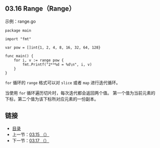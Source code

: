 ## 03.16 Range（Range）

示例：range.go

    package main

    import "fmt"

    var pow = []int{1, 2, 4, 8, 16, 32, 64, 128}

    func main() {
    	for i, v := range pow {
    		fmt.Printf("2**%d = %d\n", i, v)
    	}
    }

`for` 循环的 `range` 格式可以对 `slice` 或者 `map` 进行迭代循环。

当使用 `for` 循环遍历切片时，每次迭代都会返回两个值。 第一个值为当前元素的下标，第二个值为该下标所对应元素的一份副本。

## 链接
* [目录](https://github.com/gnefiy/go-zh/blob/master/tour/directory.md)
* 上一节：[03.15 （）](https://github.com/gnefiy/go-zh/blob/master/tour/moretypes/03.15.md)
* 下一节：[03.17 （）](https://github.com/gnefiy/go-zh/blob/master/tour/moretypes/03.17.md)
